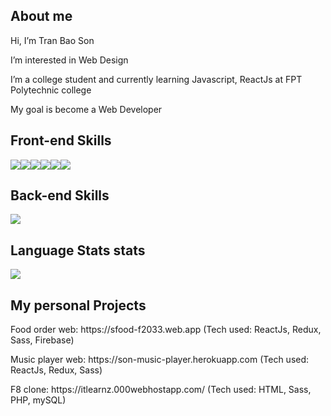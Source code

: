 <h2>About me</h2>

<p>Hi, I’m Tran Bao Son </p>
<p> I’m interested in Web Design</p>
<p> I’m a college student and currently learning Javascript, ReactJs at FPT Polytechnic college</p>
<p> My goal is become a Web Developer</p>

<h2>Front-end Skills</h2>
<div style="display: flex;">
  <img src="https://img.shields.io/badge/react-%2320232a.svg?style=for-the-badge&logo=react&logoColor=%2361DAFB"><img src="https://img.shields.io/badge/redux-%23593d88.svg?style=for-the-badge&logo=redux&logoColor=white"><img src="https://img.shields.io/badge/javascript-%23323330.svg?style=for-the-badge&logo=javascript&logoColor=%23F7DF1E"><img src="https://img.shields.io/badge/css3-%231572B6.svg?style=for-the-badge&logo=css3&logoColor=white"><img src="https://img.shields.io/badge/html5-%23E34F26.svg?style=for-the-badge&logo=html5&logoColor=white"><img src="https://img.shields.io/badge/SASS-hotpink.svg?style=for-the-badge&logo=SASS&logoColor=white">
</div>

<h2>Back-end Skills</h2>
<div style="display:flex;">
  <img src="https://img.shields.io/badge/php-%23777BB4.svg?style=for-the-badge&logo=php&logoColor=white">
</div>
<h2>Language Stats stats</h2>

<img src="https://github-readme-stats.vercel.app/api/top-langs/?username=soncoiz02&theme=vue&layout=&langs_count=3">

<h2>My personal Projects</h2>
<p>
  Food order web: https://sfood-f2033.web.app
  <span>(Tech used: ReactJs, Redux, Sass, Firebase)</span>
</p>
<p>
  Music player web: https://son-music-player.herokuapp.com
  <span>(Tech used: ReactJs, Redux, Sass)</span>
</p>
<p>
  F8 clone: https://itlearnz.000webhostapp.com/
  <span>(Tech used: HTML, Sass, PHP, mySQL)</span>
</p>

